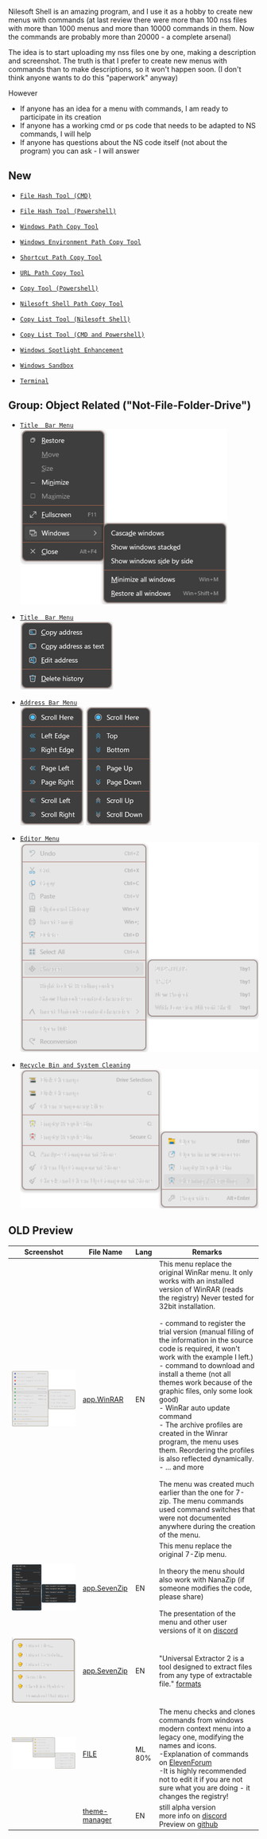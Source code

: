 Nilesoft Shell is an amazing program, and I use it as a hobby to create new menus with commands (at last review there were more than 100 nss files with more than 1000 menus and more than 10000 commands in them. Now the commands are probably more than 20000 - a complete arsenal)

The idea is to start uploading my nss files one by one, making a description and screenshot. The truth is that I prefer to create new menus with commands than to make descriptions, so it won't happen soon. (I don't think anyone wants to do this "paperwork" anyway)

However
- If anyone has an idea for a menu with commands, I am ready to participate in its creation
- If anyone has a working cmd or ps code that needs to be adapted to NS commands, I will help
- If anyone has questions about the NS code itself (not about the program) you can ask - I will answer

## New
- [`File Hash Tool (CMD)`](/ex3.multifunction/all.copy.hash.cmd.md)
- [`File Hash Tool (Powershell)`](/ex3.multifunction/all.copy.hash.ps.md)

- [`Windows Path Copy Tool`](/ex3.multifunction/all.copy.path.all.md)
- [`Windows Environment Path Copy Tool`](/ex3.multifunction/all.copy.path.env.md)
- [`Shortcut Path Copy Tool`](/ex3.multifunction/all.copy.path.lnk.md)
- [`URL Path Copy Tool`](/ex3.multifunction/all.copy.path.url.md)
- [`Copy Tool (Powershell)`](/ex3.multifunction/all.copy.path.ps.md)
- [`Nilesoft Shell Path Copy Tool`](/dev.helpers/nss.paths.md)
- [`Copy List Tool (Nilesoft Shell)`](/ex3.multifunction/all.copy.list.ns.md)
- [`Copy List Tool (CMD and Powershell)`](/ex3.multifunction/all.copy.list.cp.md)

- [`Windows Spotlight Enhancement`](/ext.desktop/sys.spotlight.md)

- [`Windows Sandbox`](/dev.develop/app.sandbox.md)
- [`Terminal`](/ex4.terminal/all.terminal.md)

## Group: Object Related ("Not-File-Folder-Drive")
- [`Title  Bar Menu`](/ext.others/bar.title.md)<br>
![Screenshot](/ext.others/bar.title.png)

- [`Title  Bar Menu`](/ext.others/bar.address.md)<br>
![Screenshot](/ext.others/bar.address.png)

- [`Address Bar Menu`](/ext.others/bar.scroll.md)<br>
![Screenshot 1](/ext.others/bar.scroll.1.png)
![Screenshot 2](/ext.others/bar.scroll.2.png)

- [`Editor Menu`](/ext.others/edit.md)<br>
![Screenshot](/ext.others/edit.1.png)

- [`Recycle Bin and System Cleaning`](/ext.others/recycle.bin.md)<br>
![Screenshot](/ext.others/recycle.bin.png)

## OLD Preview
| Screenshot | File Name | Lang | Remarks |
|------------|-----------|----------|---------|
| ![screenshot1](/ex3.archiver/app.WinRAR.png) | [app.WinRAR](/ex3.archiver/app.WinRAR.nss) | EN | This menu replace the original WinRar menu. It only works with an installed version of WinRAR (reads the registry) Never tested for 32bit installation.<br><br>- command to register the trial version (manual filling of the information in the source code is required, it won't work with the example I left.)<br>- command to download and install a theme (not all themes work because of the graphic files, only some look good)<br>- WinRar auto update command<br>- The archive profiles are created in the Winrar program, the menu uses them. Reordering the profiles is also reflected dynamically.<br>- ... and more<br><br>Тhe menu was created much earlier than the one for 7-zip. The menu commands used command switches that were not documented anywhere during the creation of the menu. |
| ![screenshot1](/ex3.archiver/app.SevenZip.png) | [app.SevenZip](/ex3.archiver/app.SevenZip.nss) | EN | This menu replace the original 7-Zip menu.<br><br>In theory the menu should also work with NanaZip (if someone modifies the code, please share)<br><br>The presentation of the menu and other user versions of it on [discord](https://discord.com/channels/1106387012707168318/1142552812740423770) |
| ![screenshot1](/ex3.archiver/app.UniExtract.png) | [app.SevenZip](/ex3.archiver/app.UniExtract.nss) | EN | "Universal Extractor 2 is a tool designed to extract files from any type of extractable file." [formats](https://github.com/Bioruebe/UniExtract2/blob/master/docs/FORMATS.md) |
| ![screenshot1](/ex3.archiver/sys.compress.extract.png) | [FILE](/ex3.archiver/sys.compress.extract.nss) | ML<br>80% | The menu checks and clones commands from windows modern context menu into a legacy one, modifying the names and icons.<br>-Explanation of commands on [ElevenForum](https://www.elevenforum.com/t/zip-compress-files-and-folders-in-windows-11.8235/)<br>-It is highly recommended not to edit it if you are not sure what you are doing - it changes the registry!|
| | [theme-manager](/theme-manager.nss) | EN | still alpha version<br>more info on [discord](https://discord.com/channels/1106387012707168318/1139275510506082336)<br>Preview on [github](https://github.com/moudey/Shell/issues/462#issuecomment-2094207347) |
